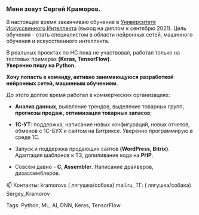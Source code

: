 ### Меня зовут Сергей Краморов.
В настоящее время заканчиваю обучение в [Университете Искуссвенного Интеллекта](https://neural-university.ru/) (выход на диплом к сентябрю 2021).
Цель обучения - стать специалистом в области нейронных сетей, машинного обучения и искусственного интеллекта.

В реальных проектах по НС пока не участвовал, работал только на тестовых примерах **(Keras, TensorFlow)**.<br>
**Уверенно пишу на Python.**

**Хочу попасть в команду, активно занимающуюся разработкой нейронных сетей, машинным обучением.**

До этого долгое время работал в коммерческих организациях: 
* **Анализ данных**, выявление трендов, выделение товарных групп, **прогнозы продаж, оптимизация товарных запасов**;
* **1С-УТ**: поддержка, написание новых конфигураций, новых отчетов, обменов с 1С-БУХ и сайтом на Битриксе. Уверенно программирую в среде 1С.
* Запуск и поддержка продающих сайтов **(WordPress, Bitrix)**. Адаптация шаблонов к ТЗ, допиливание кода на **PHP**.

* Совсем давно - **C, Assembler**. Написание драйверов, дизассемблеров.

📫 Контакты: kramorovs ( лягушка/собака) mail.ru, ТГ: ( лягушка/собака) Sergey_Kramorov

Tags: Python, ML, AI, DNN, Keras, TensorFlow
<!--
**kramorov/kramorov** is a ✨ _special_ ✨ repository because its `README.md` (this file) appears on your GitHub profile.

Here are some ideas to get you started:

- 🔭 I’m currently working on ...
- 🌱 I’m currently learning ...
- 👯 I’m looking to collaborate on ...
- 🤔 I’m looking for help with ...
- 💬 Ask me about ...
- 📫 How to reach me: ...
- 😄 Pronouns: ...
- ⚡ Fun fact: ...
-->
